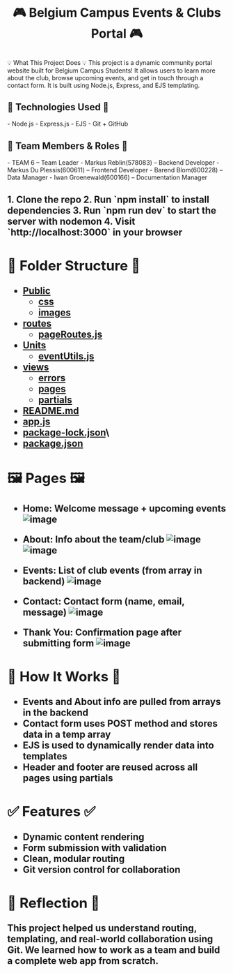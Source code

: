 <h1 align="center">🎮 Belgium Campus Events & Clubs Portal 🎮</h1> 
 
<h2></h2>💡 What This Project Does 💡
This project is a dynamic community portal website built for Belgium Campus Students!
It allows users to learn more about the club, browse upcoming events, and get in touch through a contact form. It is built using Node.js, Express, and EJS templating.
 
<h2>🚀 Technologies Used 🚀</h2> 
- Node.js
- Express.js
- EJS
- Git + GitHub
 
<h2>👥 Team Members & Roles 👥</h2> 
- TEAM 6 – Team Leader
- Markus Reblin(578083) – Backend Developer
- Markus Du Plessis(600611) – Frontend Developer
- Barend Blom(600228) – Data Manager
- Iwan Groenewald(600166) – Documentation Manager
 
<h2><Setup Instructions/h2> 
1. Clone the repo
2. Run `npm install` to install dependencies
3. Run `npm run dev` to start the server with nodemon
4. Visit `http://localhost:3000` in your browser
 
<h2>📂 Folder Structure 📂</h2> 
 
* [Public](https://github.com/MarkusR22/WPR381-Project/tree/main/public)
   * [css](https://github.com/MarkusR22/WPR381-Project/tree/main/public/css)
   * [images](https://github.com/MarkusR22/WPR381-Project/tree/main/public/images)
* [routes](https://github.com/MarkusR22/WPR381-Project/tree/main/routes)
   * [pageRoutes.js](https://github.com/MarkusR22/WPR381-Project/blob/main/routes/pageRoutes.js)
* [Units](https://github.com/MarkusR22/WPR381-Project/tree/main/utils)
   * [eventUtils.js](https://github.com/MarkusR22/WPR381-Project/blob/main/utils/eventUtils.js)
* [views](https://github.com/MarkusR22/WPR381-Project/tree/main/views)
   * [errors](https://github.com/MarkusR22/WPR381-Project/tree/main/views/errors)
   * [pages](https://github.com/MarkusR22/WPR381-Project/tree/main/views/pages)
   * [partials](https://github.com/MarkusR22/WPR381-Project/tree/main/views/partials)
* [README.md](https://github.com/MarkusR22/WPR381-Project/blob/main/README.md)
* [app.js](https://github.com/MarkusR22/WPR381-Project/blob/main/app.js)
* [package-lock.json](https://github.com/MarkusR22/WPR381-Project/blob/main/package-lock.json)\
* [package.json](https://github.com/MarkusR22/WPR381-Project/blob/main/package.json)
 
## 🖼 Pages 🖼
- **Home:** Welcome message + upcoming events
 ![image](https://github.com/user-attachments/assets/7719215f-a055-4fde-9fbe-01782da93c03)

- **About:** Info about the team/club
 ![image](https://github.com/user-attachments/assets/9cddd90f-fd89-4089-89a8-23ea694c5484)
 ![image](https://github.com/user-attachments/assets/303097ce-317b-4e4a-9b38-3315f61a55a1)


- **Events:** List of club events (from array in backend)
 ![image](https://github.com/user-attachments/assets/975c326f-6688-46b6-bef1-543d09b2bbb1)

- **Contact:** Contact form (name, email, message)
 ![image](https://github.com/user-attachments/assets/02309320-630b-43bc-8839-495856358115)

- **Thank You:** Confirmation page after submitting form
 ![image](https://github.com/user-attachments/assets/24f57d34-a60b-4979-9961-1134919f8c04)

 
## 🧠 How It Works 🧠
- Events and About info are pulled from arrays in the backend
- Contact form uses POST method and stores data in a temp array
- EJS is used to dynamically render data into templates
- Header and footer are reused across all pages using partials
 
## ✅ Features ✅
- Dynamic content rendering
- Form submission with validation
- Clean, modular routing
- Git version control for collaboration
 
## 🙌 Reflection 🙌
This project helped us understand routing, templating, and real-world collaboration using Git. We learned how to work as a team and build a complete web app from scratch.
